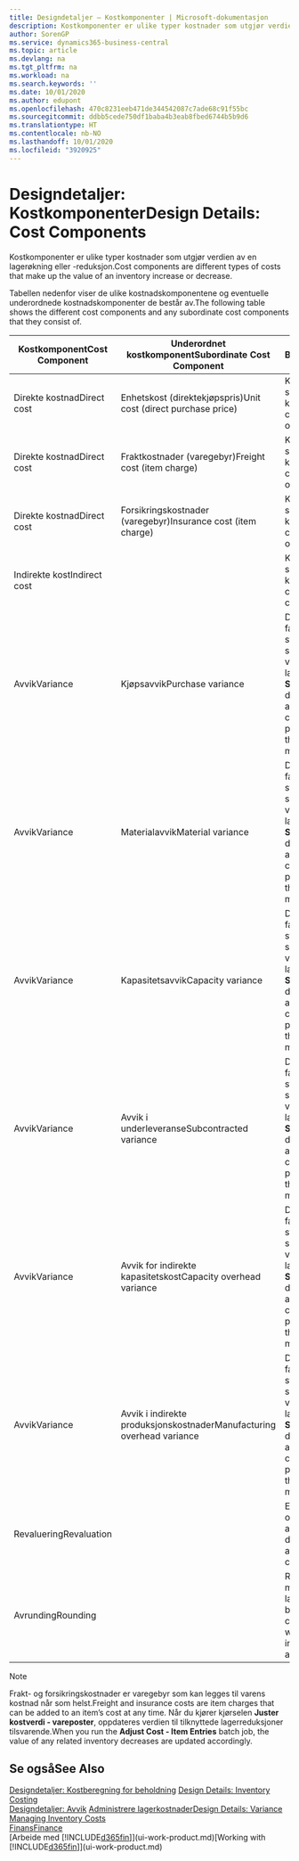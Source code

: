```yaml
---
title: Designdetaljer – Kostkomponenter | Microsoft-dokumentasjon
description: Kostkomponenter er ulike typer kostnader som utgjør verdien av en lagerøkning eller -reduksjon.
author: SorenGP
ms.service: dynamics365-business-central
ms.topic: article
ms.devlang: na
ms.tgt_pltfrm: na
ms.workload: na
ms.search.keywords: ''
ms.date: 10/01/2020
ms.author: edupont
ms.openlocfilehash: 470c8231eeb471de344542087c7ade68c91f55bc
ms.sourcegitcommit: ddbb5cede750df1baba4b3eab8fbed6744b5b9d6
ms.translationtype: HT
ms.contentlocale: nb-NO
ms.lasthandoff: 10/01/2020
ms.locfileid: "3920925"
---
```

# <a name="design-details-cost-components"></a><span data-ttu-id="d1123-103">Designdetaljer: Kostkomponenter</span><span class="sxs-lookup"><span data-stu-id="d1123-103">Design Details: Cost Components</span></span>
<span data-ttu-id="d1123-104">Kostkomponenter er ulike typer kostnader som utgjør verdien av en lagerøkning eller -reduksjon.</span><span class="sxs-lookup"><span data-stu-id="d1123-104">Cost components are different types of costs that make up the value of an inventory increase or decrease.</span></span>  

 <span data-ttu-id="d1123-105">Tabellen nedenfor viser de ulike kostnadskomponentene og eventuelle underordnede kostnadskomponenter de består av.</span><span class="sxs-lookup"><span data-stu-id="d1123-105">The following table shows the different cost components and any subordinate cost components that they consist of.</span></span>  

|<span data-ttu-id="d1123-106">Kostkomponent</span><span class="sxs-lookup"><span data-stu-id="d1123-106">Cost Component</span></span>|<span data-ttu-id="d1123-107">Underordnet kostkomponent</span><span class="sxs-lookup"><span data-stu-id="d1123-107">Subordinate Cost Component</span></span>|<span data-ttu-id="d1123-108">Beskrivelse</span><span class="sxs-lookup"><span data-stu-id="d1123-108">Description</span></span>|  
|--------------------|--------------------------------|---------------------------------------|  
|<span data-ttu-id="d1123-109">Direkte kostnad</span><span class="sxs-lookup"><span data-stu-id="d1123-109">Direct cost</span></span>|<span data-ttu-id="d1123-110">Enhetskost (direktekjøpspris)</span><span class="sxs-lookup"><span data-stu-id="d1123-110">Unit cost (direct purchase price)</span></span>|<span data-ttu-id="d1123-111">Kostnader som kan spores til et kostobjekt.</span><span class="sxs-lookup"><span data-stu-id="d1123-111">Cost that can be traced to a cost object.</span></span>|  
|<span data-ttu-id="d1123-112">Direkte kostnad</span><span class="sxs-lookup"><span data-stu-id="d1123-112">Direct cost</span></span>|<span data-ttu-id="d1123-113">Fraktkostnader (varegebyr)</span><span class="sxs-lookup"><span data-stu-id="d1123-113">Freight cost (item charge)</span></span>|<span data-ttu-id="d1123-114">Kostnader som kan spores til et kostobjekt.</span><span class="sxs-lookup"><span data-stu-id="d1123-114">Cost that can be traced to a cost object.</span></span>|  
|<span data-ttu-id="d1123-115">Direkte kostnad</span><span class="sxs-lookup"><span data-stu-id="d1123-115">Direct cost</span></span>|<span data-ttu-id="d1123-116">Forsikringskostnader (varegebyr)</span><span class="sxs-lookup"><span data-stu-id="d1123-116">Insurance cost (item charge)</span></span>|<span data-ttu-id="d1123-117">Kostnader som kan spores til et kostobjekt.</span><span class="sxs-lookup"><span data-stu-id="d1123-117">Cost that can be traced to a cost object.</span></span>|  
|<span data-ttu-id="d1123-118">Indirekte kost</span><span class="sxs-lookup"><span data-stu-id="d1123-118">Indirect cost</span></span>||<span data-ttu-id="d1123-119">Kostnad som ikke kan spores til et kostobjekt.</span><span class="sxs-lookup"><span data-stu-id="d1123-119">Cost that cannot be traced to a cost object.</span></span>|  
|<span data-ttu-id="d1123-120">Avvik</span><span class="sxs-lookup"><span data-stu-id="d1123-120">Variance</span></span>|<span data-ttu-id="d1123-121">Kjøpsavvik</span><span class="sxs-lookup"><span data-stu-id="d1123-121">Purchase variance</span></span>|<span data-ttu-id="d1123-122">Differansen mellom faktiske kostnader og standardkostnader, som bare bokføres for varer som bruker lagermetoden **Standard**.</span><span class="sxs-lookup"><span data-stu-id="d1123-122">The difference between actual and standard costs, which is only posted for items using the **Standard** costing method.</span></span>|  
|<span data-ttu-id="d1123-123">Avvik</span><span class="sxs-lookup"><span data-stu-id="d1123-123">Variance</span></span>|<span data-ttu-id="d1123-124">Materialavvik</span><span class="sxs-lookup"><span data-stu-id="d1123-124">Material variance</span></span>|<span data-ttu-id="d1123-125">Differansen mellom faktiske kostnader og standardkostnader, som bare bokføres for varer som bruker lagermetoden **Standard**.</span><span class="sxs-lookup"><span data-stu-id="d1123-125">The difference between actual and standard costs, which is only posted for items using the **Standard** costing method.</span></span>|  
|<span data-ttu-id="d1123-126">Avvik</span><span class="sxs-lookup"><span data-stu-id="d1123-126">Variance</span></span>|<span data-ttu-id="d1123-127">Kapasitetsavvik</span><span class="sxs-lookup"><span data-stu-id="d1123-127">Capacity variance</span></span>|<span data-ttu-id="d1123-128">Differansen mellom faktiske kostnader og standardkostnader, som bare bokføres for varer som bruker lagermetoden **Standard**.</span><span class="sxs-lookup"><span data-stu-id="d1123-128">The difference between actual and standard costs, which is only posted for items using the **Standard** costing method.</span></span>|  
|<span data-ttu-id="d1123-129">Avvik</span><span class="sxs-lookup"><span data-stu-id="d1123-129">Variance</span></span>|<span data-ttu-id="d1123-130">Avvik i underleveranse</span><span class="sxs-lookup"><span data-stu-id="d1123-130">Subcontracted variance</span></span>|<span data-ttu-id="d1123-131">Differansen mellom faktiske kostnader og standardkostnader, som bare bokføres for varer som bruker lagermetoden **Standard**.</span><span class="sxs-lookup"><span data-stu-id="d1123-131">The difference between actual and standard costs, which is only posted for items using the **Standard** costing method.</span></span>|  
|<span data-ttu-id="d1123-132">Avvik</span><span class="sxs-lookup"><span data-stu-id="d1123-132">Variance</span></span>|<span data-ttu-id="d1123-133">Avvik for indirekte kapasitetskost</span><span class="sxs-lookup"><span data-stu-id="d1123-133">Capacity overhead variance</span></span>|<span data-ttu-id="d1123-134">Differansen mellom faktiske kostnader og standardkostnader, som bare bokføres for varer som bruker lagermetoden **Standard**.</span><span class="sxs-lookup"><span data-stu-id="d1123-134">The difference between actual and standard costs, which is only posted for items using the **Standard** costing method.</span></span>|  
|<span data-ttu-id="d1123-135">Avvik</span><span class="sxs-lookup"><span data-stu-id="d1123-135">Variance</span></span>|<span data-ttu-id="d1123-136">Avvik i indirekte produksjonskostnader</span><span class="sxs-lookup"><span data-stu-id="d1123-136">Manufacturing overhead variance</span></span>|<span data-ttu-id="d1123-137">Differansen mellom faktiske kostnader og standardkostnader, som bare bokføres for varer som bruker lagermetoden **Standard**.</span><span class="sxs-lookup"><span data-stu-id="d1123-137">The difference between actual and standard costs, which is only posted for items using the **Standard** costing method.</span></span>|  
|<span data-ttu-id="d1123-138">Revaluering</span><span class="sxs-lookup"><span data-stu-id="d1123-138">Revaluation</span></span>||<span data-ttu-id="d1123-139">En nedskrivning eller oppskrivning av den aktuelle lagerverdien.</span><span class="sxs-lookup"><span data-stu-id="d1123-139">A depreciation or appreciation of the current inventory value.</span></span>|  
|<span data-ttu-id="d1123-140">Avrunding</span><span class="sxs-lookup"><span data-stu-id="d1123-140">Rounding</span></span>||<span data-ttu-id="d1123-141">Rest som skyldes måten verdsetting av lagerreduksjoner beregnes på.</span><span class="sxs-lookup"><span data-stu-id="d1123-141">Residuals caused by the way in which valuation of inventory decreases are calculated.</span></span>|  

> [!NOTE]  
>  <span data-ttu-id="d1123-142">Frakt- og forsikringskostnader er varegebyr som kan legges til varens kostnad når som helst.</span><span class="sxs-lookup"><span data-stu-id="d1123-142">Freight and insurance costs are item charges that can be added to an item’s cost at any time.</span></span> <span data-ttu-id="d1123-143">Når du kjører kjørselen **Juster kostverdi - vareposter**, oppdateres verdien til tilknyttede lagerreduksjoner tilsvarende.</span><span class="sxs-lookup"><span data-stu-id="d1123-143">When you run the **Adjust Cost - Item Entries** batch job, the value of any related inventory decreases are updated accordingly.</span></span>  

## <a name="see-also"></a><span data-ttu-id="d1123-144">Se også</span><span class="sxs-lookup"><span data-stu-id="d1123-144">See Also</span></span>  
 <span data-ttu-id="d1123-145">[Designdetaljer: Kostberegning for beholdning](design-details-inventory-costing.md) </span><span class="sxs-lookup"><span data-stu-id="d1123-145">[Design Details: Inventory Costing](design-details-inventory-costing.md) </span></span>  
 <span data-ttu-id="d1123-146">[Designdetaljer: Avvik](design-details-variance.md) [Administrere lagerkostnader](finance-manage-inventory-costs.md)</span><span class="sxs-lookup"><span data-stu-id="d1123-146">[Design Details: Variance](design-details-variance.md) [Managing Inventory Costs](finance-manage-inventory-costs.md)</span></span>  
 [<span data-ttu-id="d1123-147">Finans</span><span class="sxs-lookup"><span data-stu-id="d1123-147">Finance</span></span>](finance.md)  
 <span data-ttu-id="d1123-148">[Arbeide med [!INCLUDE[d365fin](includes/d365fin_md.md)]](ui-work-product.md)</span><span class="sxs-lookup"><span data-stu-id="d1123-148">[Working with [!INCLUDE[d365fin](includes/d365fin_md.md)]](ui-work-product.md)</span></span>  
